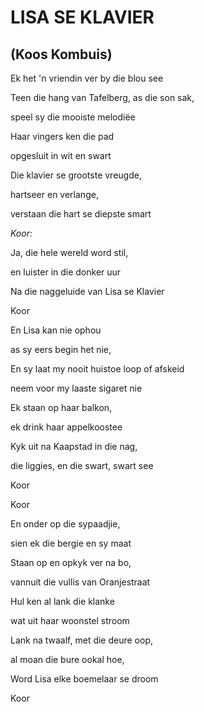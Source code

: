 # LISA SE KLAVIER
## (Koos Kombuis)

Ek het 'n vriendin ver by die blou see

Teen die hang van Tafelberg, as die son sak,

speel sy die mooiste melodiëe

Haar vingers ken die pad

opgesluit in wit en swart

Die klavier se grootste vreugde,

hartseer en verlange,

verstaan die hart se diepste smart


_Koor:_

Ja, die hele wereld word stil,

en luister in die donker uur

Na die naggeluide van Lisa se Klavier


Koor


En Lisa kan nie ophou

as sy eers begin het nie,

En sy laat my nooit huistoe loop of afskeid

neem voor my laaste sigaret nie

Ek staan op haar balkon,

ek drink haar appelkoostee

Kyk uit na Kaapstad in die nag,

die liggies, en die swart, swart see


Koor


Koor


En onder op die sypaadjie,

sien ek die bergie en sy maat

Staan op en opkyk ver na bo,

vannuit die vullis van Oranjestraat

Hul ken al lank die klanke

wat uit haar woonstel stroom

Lank na twaalf, met die deure oop,

al moan die bure ookal hoe,

Word Lisa elke boemelaar se droom


Koor

